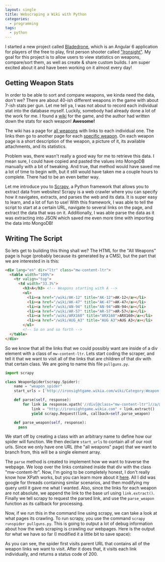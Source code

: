 ```yaml
---
layout: single
title: Webscraping a Wiki with Python
categories:
  - programming
tags: 
  - python
---
```


I started a new project called [Bladedrone](https://github.com/kmcgamer/bladedrone), which is an Angular 6 application for players of the free to play, first person shooter called ["Ironsight"](). My goal for this project is to allow users to view statistics on weapons, compare/sort them, as well as create & share custom builds. I am super excited about it and have been working on it almost every day!

## Getting Weapon Stats

In order to be able to sort and compare weapons, we kinda need the data, don't we? There are about 40-ish different weapons in the game with about 7-ish stats per gun. Let me tell ya, I was not about to record each individual stat into the database myself. Luckily, somebody had already done a lot of the work for me. I found a [wiki](http://ironsightgame.wikia.com/wiki/Ironsight_Wiki) for the game, and the author had written down the stats for each weapon! **Awesome!**

The wiki has a page for [all weapons](http://ironsightgame.wikia.com/wiki/Category:Weapon) with links to each individual one. The links then go to another page for each [specific weapon](http://ironsightgame.wikia.com/wiki/AK-12). On each weapon page is a short description of the weapon, a picture of it, its available attachments, and its statistics.

Problem was, there wasn't really a good way for me to retrieve this data. I mean sure, I could have copied and pasted the values into MongoDB manually with a bit of tweaking. And true, that method would have saved me a lot of time to begin with, but it still would have taken me a couple hours to complete. There had to be an even better way.

Let me introduce you to [Scrapy](https://scrapy.org/), a Python framework that allows you to extract data from websites! Scrapy is a web crawler where you can specify how it navigates, extracts, and parses the web and its data. It is super easy to learn, and a lot of fun to use! With this framework, I was able to tell the script to start at a certain URL, navigate to several links on the page, and extract the data that was on it. Additionally, I was able parse the data as it was extracting into JSON which saved me even more time with importing the data into MongoDB!

## Writing The Script

So lets get to building this thing shall we? The HTML for the "All Weapons" page is huge (probably because its generated by a CMS), but the part that we are interested in is this:

```html
<div lang="en" dir="ltr" class="mw-content-ltr">
  <table width="100%">
    <tr valign="top">
      <td width="33.3%">
        <h3>A</h3> <!-- Weapons starting with A -->
        <ul>
          <li><a href="/wiki/AK-12" title="AK-12">AK-12</a></li>
          <li><a href="/wiki/AK-47" title="AK-47">AK-47</a></li>
          <li><a href="/wiki/AN-94" title="AN-94">AN-94</a></li>
          <li><a href="/wiki/AR-57" title="AR-57">AR-57</a></li>
          <li><a href="/wiki/ARX160" title="ARX160">ARX160</a></li>
          <li><a href="/wiki/AUG_A3" title="AUG A3">AUG A3</a></li>
        </ul>
        <!-- So on and so forth -->
  </table>
</div>
```

So we know that all the links that we could possibly want are inside of a div element with a class of `mw-content-ltr`. Lets start coding the scraper, and tell it that we want to visit all of the links that are children of that div with that certain class. We are going to name this file `pullguns.py`.

```python
import scrapy

class WeaponSpider(scrapy.Spider):
    name = "weapon_spider"
    start_urls = ['http://ironsightgame.wikia.com/wiki/Category:Weapon']

    def parse(self, response):
        for link in response.xpath('//div[@class="mw-content-ltr"]//a/@href'):
            link = "http://ironsightgame.wikia.com" + link.extract()
            yield scrapy.Request(link, callback=self.parse_weapon)

    def parse_weapon(self, response):
      pass
```

We start off by creating a class with an arbitrary name to define how our spider will function. We then declare `start_urls` to contain all of our root urls. Since we only have one URL (the "all weapons" page) that we want to branch from, this will be a single element array. 

The `parse` method is created to implement how we want to traverse the webpage. We loop over the links contained inside that div with the class "mw-content-ltr". Now, I'm going to be completely honest, I don't really know how XPath works, but you can learn more about it [here](http://zvon.org/comp/r/tut-XPath_1.html). All I did was google for threads containing similar scenarios, and then modifying my query until it gave me what I wanted. Also, since the links for each weapon are not absolute, we append the link to the base url using `link.extract()`. Finally we tell scrapy to request the parsed link, and use the `parse_weapon` function as its callback for processing.

Now, if we run this in the command line using scrapy, we can take a look at what pages its crawling. To run scrapy, you use the command `scrapy runspider pullguns.py`. This is going to output a lot of debug information about how the web scraping is crawling our webpages. Here is the output for what we have so far (I modified it a little bit to save space):

<script src="https://gist.github.com/KMCGamer/dff1ea05654a97cbd78a02878a42f188.js"></script>

As you can see, the spider first visits parent URL that contains all of the weapon links we want to visit. After it does that, it visits each link individually, and returns a status code of 200.